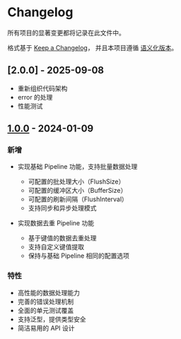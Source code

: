 # Changelog

所有项目的显著变更都将记录在此文件中。

格式基于 [Keep a Changelog](https://keepachangelog.com/zh-CN/1.0.0/)，
并且本项目遵循 [语义化版本](https://semver.org/lang/zh-CN/)。

## [2.0.0] - 2025-09-08

-   重新组织代码架构
-   error 的处理
-   性能测试

## [1.0.0] - 2024-01-09

### 新增

-   实现基础 Pipeline 功能，支持批量数据处理

    -   可配置的批处理大小（FlushSize）
    -   可配置的缓冲区大小（BufferSize）
    -   可配置的刷新间隔（FlushInterval）
    -   支持同步和异步处理模式

-   实现数据去重 Pipeline 功能
    -   基于键值的数据去重处理
    -   支持自定义键值提取
    -   保持与基础 Pipeline 相同的配置选项

### 特性

-   高性能的数据处理能力
-   完善的错误处理机制
-   全面的单元测试覆盖
-   支持泛型，提供类型安全
-   简洁易用的 API 设计

[1.0.0]: https://github.com/rushairer/go-pipeline/releases/tag/v1.0.0
